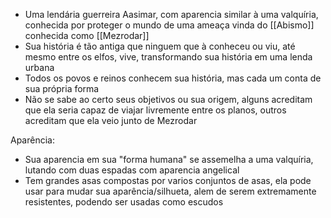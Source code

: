 - Uma lendária guerreira Aasimar, com aparencia similar à uma valquíria, conhecida por proteger o mundo de uma ameaça vinda do [[Abismo]] conhecida como [[Mezrodar]]
- Sua história é tão antiga que ninguem que à conheceu ou viu, até mesmo entre os elfos, vive, transformando sua história em uma lenda urbana
- Todos os povos e reinos conhecem sua história, mas cada um conta de sua própria forma
- Não se sabe ao certo seus objetivos ou sua origem, alguns acreditam que ela seria capaz de viajar livremente entre os planos, outros acreditam que ela veio junto de Mezrodar

Aparência:
- Sua aparencia em sua "forma humana" se assemelha a uma valquíria, lutando com duas espadas com aparencia angelical
- Tem grandes asas compostas por varios conjuntos de asas, ela pode usar para mudar sua aparência/silhueta, alem de serem extremamente resistentes, podendo ser usadas como escudos
